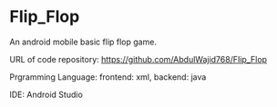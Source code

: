 # FIip_Flop
An android mobile basic flip flop game.

URL of code repository: https://github.com/AbdulWajid768/FIip_Flop

Prgramming Language: frontend: xml, backend: java

IDE: Android Studio
